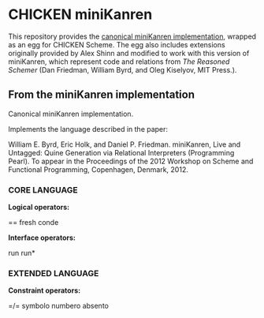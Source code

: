 # CHICKEN miniKanren

This repository provides the [canonical miniKanren
implementation](https://github.com/miniKanren/miniKanren), wrapped as an egg
for CHICKEN Scheme. The egg also includes extensions originally provided by
Alex Shinn and modified to work with this version of miniKanren, which
represent code and relations from *The Reasoned Schemer* (Dan Friedman, William
Byrd, and Oleg Kiselyov, MIT Press.).

## From the miniKanren implementation

Canonical miniKanren implementation.

Implements the language described in the paper:

William E. Byrd, Eric Holk, and Daniel P. Friedman. miniKanren, Live and Untagged: Quine Generation via Relational Interpreters (Programming Pearl). To appear in the Proceedings of the 2012 Workshop on Scheme and Functional Programming, Copenhagen, Denmark, 2012.

### CORE LANGUAGE

**Logical operators:**

==
fresh
conde

**Interface operators:**

run
run\*

### EXTENDED LANGUAGE

**Constraint operators:**

=/=
symbolo
numbero
absento
